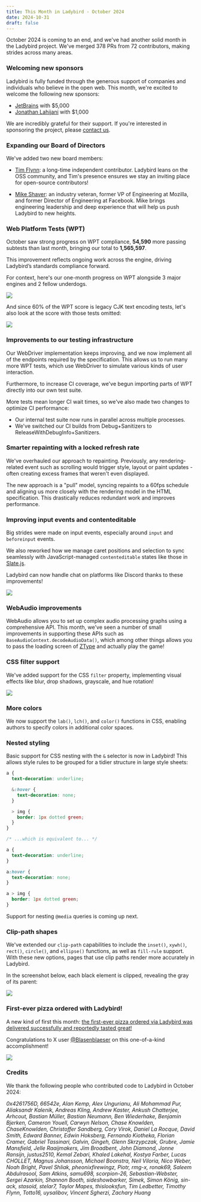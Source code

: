 ```yaml
---
title: This Month in Ladybird - October 2024
date: 2024-10-31
draft: false
---
```


October 2024 is coming to an end, and we've had another solid month in the Ladybird project. We've merged 378 PRs from 72 contributors, making strides across many areas.

### Welcoming new sponsors

Ladybird is fully funded through the generous support of companies and individuals who believe in the open web. This month, we're excited to welcome the following new sponsors:

- [JetBrains](https://www.jetbrains.com) with $5,000
- [Jonathan Lahijani](http://jonathanlahijani.com) with $1,000

We are incredibly grateful for their support. If you're interested in sponsoring the project, please [contact us](mailto:contact@ladybird.org).

### Expanding our Board of Directors

We've added two new board members:

- [Tim Flynn](https://ladybird.org/posts/tim-flynn-joins-board/): a long-time independent contributor. Ladybird leans on the OSS community, and Tim's presence ensures we stay an inviting place for open-source contributors!

- [Mike Shaver](https://ladybird.org/posts/mike-shaver-joins-board/): an industry veteran, former VP of Engineering at Mozilla, and former Director of Engineering at Facebook. Mike brings engineering leadership and deep experience that will help us push Ladybird to new heights.

### Web Platform Tests (WPT)

October saw strong progress on WPT compliance, **54,590** more passing subtests than last month, bringing our total to **1,565,597**.

This improvement reflects ongoing work across the engine, driving Ladybird’s standards compliance forward.

For context, here's our one-month progress on WPT alongside 3 major engines and 2 fellow underdogs.

![](/assets/img/newsletter-oct-2024-wpt-graph.gif)

And since 60% of the WPT score is legacy CJK text encoding tests, let's also look at the score with those tests omitted:

![](/assets/img/newsletter-oct-2024-wpt-graph-no-encoding.gif)

### Improvements to our testing infrastructure

Our WebDriver implementation keeps improving, and we now implement all of the endpoints required by the specification. This allows us to run many more WPT tests, which use WebDriver to simulate various kinds of user interaction.

Furthermore, to increase CI coverage, we've begun importing parts of WPT directly into our own test suite.

More tests mean longer CI wait times, so we've also made two changes to optimize CI performance:

- Our internal test suite now runs in parallel across multiple processes.
- We've switched our CI builds from Debug+Sanitizers to ReleaseWithDebugInfo+Sanitizers.

### Smarter repainting with a locked refresh rate

We've overhauled our approach to repainting. Previously, any rendering-related event such as scrolling would trigger style, layout or paint updates - often creating excess frames that weren't even displayed.

The new approach is a "pull" model, syncing repaints to a 60fps schedule and aligning us more closely with the rendering model in the HTML specification. This drastically reduces redundant work and improves performance.

### Improving input events and contenteditable

Big strides were made on input events, especially around `input` and `beforeinput` events.

We also reworked how we manage caret positions and selection to sync seamlessly with JavaScript-managed `contenteditable` states like those in [Slate.js](https://www.slatejs.org).

Ladybird can now handle chat on platforms like Discord thanks to these improvements!

![](/assets/img/newsletter-oct-2024-chat-on-discord.gif)

### WebAudio improvements

WebAudio allows you to set up complex audio processing graphs using a comprehensive API. This month, we've seen a number
of small improvements in supporting these APIs such as `BaseAudioContext.decodeAudioData()`, which among other things allows
you to pass the loading screen of [ZType](https://zty.pe/) and actually play the game!

### CSS filter support

We've added support for the CSS `filter` property, implementing visual effects like blur, drop shadows, grayscale, and hue rotation!

![](/assets/img/newsletter-oct-2024-css-filter.png)

### More colors

We now support the `lab()`, `lch()`, and `color()` functions in CSS, enabling authors to specify colors in additional color spaces.

### Nested styling

Basic support for CSS nesting with the `&` selector is now in Ladybird! This allows style rules to be grouped for a tidier structure in large style sheets:

```css
a {
  text-decoration: underline;

  &:hover {
    text-decoration: none;
  }

  > img {
    border: 1px dotted green;
  }
}

/* ...which is equivalent to... */

a {
  text-decoration: underline;
}

a:hover {
  text-decoration: none;
}

a > img {
  border: 1px dotted green;
}
```

Support for nesting `@media` queries is coming up next.

### Clip-path shapes

We've extended our `clip-path` capabilities to include the `inset()`, `xywh()`, `rect()`, `circle()`, and `ellipse()` functions, as well as `fill-rule` support. With these new options, pages that use clip paths render more accurately in Ladybird.

In the screenshot below, each black element is clipped, revealing the gray of its parent:

![](/assets/img/newsletter-oct-2024-clip-path-shapes.png)

### First-ever pizza ordered with Ladybird!

A new kind of first this month: [the first-ever pizza ordered via Ladybird was delivered successfully and reportedly tasted great!](https://x.com/awesomekling/status/1846607417343463524)

Congratulations to X user [@Blasenblaeser](https://x.com/Blasenblaeser) on this one-of-a-kind accomplishment!

![](/assets/img/newsletter-oct-2024-pizza.png)

### Credits

We thank the following people who contributed code to Ladybird in October 2024:

_0x4261756D,
66542e,
Alan Kemp,
Alex Ungurianu,
Ali Mohammad Pur,
Aliaksandr Kalenik,
Andreas Kling,
Andrew Kaster,
Ankush Chatterjee,
Arhcout,
Bastian Müller,
Bastian Neumann,
Ben Wiederhake,
Benjamin Bjerken,
Cameron Youell,
Carwyn Nelson,
Chase Knowlden,
ChaseKnowlden,
Christoffer Sandberg,
Cory Virok,
Daniel La Rocque,
David Smith,
Edward Banner,
Edwin Hoksberg,
Fernando Kiotheka,
Florian Cramer,
Gabriel Tassinari,
Galvin,
Gingeh,
Glenn Skrzypczak,
Grubre,
Jamie Mansfield,
Jelle Raaijmakers,
Jim Broadbent,
John Diamond,
Jonne Ransijn,
justus2510,
Kemal Zebari,
Khaled Lakehal,
Kostya Farber,
Lucas CHOLLET,
Magnus Johansson,
Michael Boonstra,
Neil Viloria,
Nico Weber,
Noah Bright,
Pavel Shliak,
pheonixfirewingz,
Piotr,
rmg-x,
ronak69,
Saleem Abdulrasool,
Sam Atkins,
samu698,
scorpion-26,
Sebastian-Webster,
Sergei Azarkin,
Shannon Booth,
sideshowbarker,
Simek,
Simon König,
sin-ack,
stasoid,
stelar7,
Taylor Mapes,
thislooksfun,
Tim Ledbetter,
Timothy Flynn,
Totto16,
uysalibov,
Vincent Sgherzi,
Zachary Huang_
